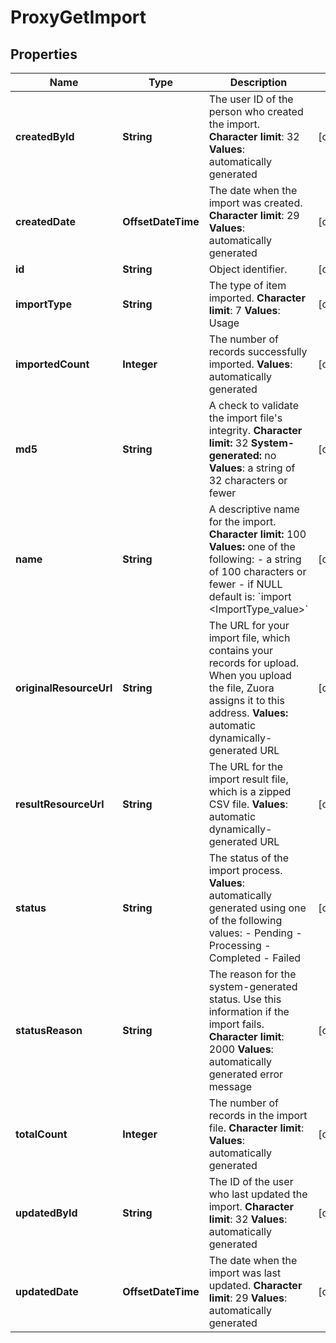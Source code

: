 

# ProxyGetImport


## Properties

| Name | Type | Description | Notes |
|------------ | ------------- | ------------- | -------------|
|**createdById** | **String** |  The user ID of the person who created the import.  **Character limit**: 32  **Values**: automatically generated  |  [optional] |
|**createdDate** | **OffsetDateTime** |  The date when the import was created.  **Character limit**: 29  **Values**: automatically generated  |  [optional] |
|**id** | **String** | Object identifier. |  [optional] |
|**importType** | **String** |  The type of item imported.  **Character limit**: 7  **Values**: Usage  |  [optional] |
|**importedCount** | **Integer** | The number of records successfully imported.  **Values**: automatically generated  |  [optional] |
|**md5** | **String** |  A check to validate the import file&#39;s integrity.  **Character limit:** 32  **System-generated:** no  **Values**: a string of 32 characters or fewer  |  [optional] |
|**name** | **String** |  A descriptive name for the import.  **Character limit:** 100  **Values:** one of the following:  - a string of 100 characters or fewer - if NULL default is: &#x60;import &lt;ImportType_value&gt;&#x60;  |  [optional] |
|**originalResourceUrl** | **String** |  The URL for your import file, which contains your records for upload. When you upload the file, Zuora assigns it to this address.  **Values:** automatic dynamically-generated URL  |  [optional] |
|**resultResourceUrl** | **String** |  The URL for the import result file, which is a zipped CSV file.  **Values**: automatic dynamically-generated URL  |  [optional] |
|**status** | **String** | The status of the import process.  **Values**: automatically generated using one of the following values:  - Pending - Processing - Completed - Failed  |  [optional] |
|**statusReason** | **String** |  The reason for the system-generated status. Use this information if the import fails.  **Character limit**: 2000  **Values**: automatically generated error message  |  [optional] |
|**totalCount** | **Integer** |  The number of records in the import file.  **Character limit**:  **Values**: automatically generated  |  [optional] |
|**updatedById** | **String** |  The ID of the user who last updated the import.  **Character limit**: 32  **Values**: automatically generated  |  [optional] |
|**updatedDate** | **OffsetDateTime** |  The date when the import was last updated. **Character limit**: 29 **Values**: automatically generated  |  [optional] |



